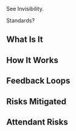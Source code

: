 

See Invisibility.


Standards?

## What Is It




## How It Works




## Feedback Loops


## Risks Mitigated




## Attendant Risks